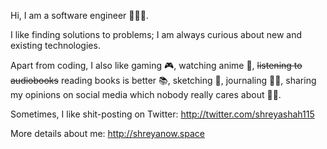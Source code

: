 Hi, I am a software engineer 👩🏽‍💻.

I like finding solutions to problems; I am always curious about new and existing technologies.

Apart from coding, I also like gaming 🎮, watching anime 🦊, ~~listening to audiobooks~~ reading books is better 📚, sketching 📝, journaling ✍🏽, sharing my opinions on social media which nobody really cares about ✌🏽.

Sometimes, I like shit-posting on Twitter: http://twitter.com/shreyashah115

More details about me: http://shreyanow.space
